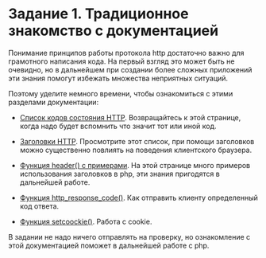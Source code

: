 # Задание 1. Традиционное знакомство с документацией

Понимание принципов работы протокола http достаточно важно для грамотного написания кода.
На первый взгляд это может быть не очевидно, но в дальнейшем при создании более сложных приложений эти знания помогут избежать множества неприятных ситуаций. 

Поэтому уделите немного времени, чтобы ознакомиться с этими разделами документации: 

* [Список кодов состояния HTTP](https://ru.wikipedia.org/wiki/Список_кодов_состояния_HTTP).
Возвращайтесь к этой странице, когда надо будет вспомнить что значит тот или иной код. 

* [Заголовки HTTP](https://ru.wikipedia.org/wiki/Заголовки_HTTP).
Просмотрите этот список, при помощи заголовков можно существенно повлиять на поведения клиентского браузера.

* [Функция header() с примерами](https://www.php.net/manual/ru/function.header.php).
На этой странице много примеров использования заголовков в php, эти знания пригодятся в дальнейшей работе. 

* [Функция http_response_code()](https://www.php.net/manual/ru/function.http-response-code.php).
Как отправить клиенту определенный код ответа. 

* [Функция setcoockie()](https://www.php.net/manual/ru/function.setcookie.php).
Работа с cookie.


В задании не надо ничего отправлять на проверку, но ознакомление с этой документацией поможет в дальнейшей работе с php.
